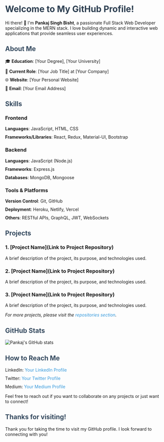 <!-- Add this to the top of your README.md file -->
<style>
  h1 {
    color: #2c3e50;
  }
  h2 {
    color: #34495e;
  }
  ul {
    list-style: none;
    padding: 0;
  }
  li {
    margin-bottom: 10px;
  }
  a {
    color: #3498db;
    text-decoration: none;
  }
  a:hover {
    text-decoration: underline;
  }
</style>

# Welcome to My GitHub Profile!

Hi there! 👋 I'm **Pankaj Singh Bisht**, a passionate Full Stack Web Developer specializing in the MERN stack. I love building dynamic and interactive web applications that provide seamless user experiences.

## About Me

- 🎓 **Education**: [Your Degree], [Your University]
- 💼 **Current Role**: [Your Job Title] at [Your Company]
- 🌐 **Website**: [Your Personal Website]
- 📧 **Email**: [Your Email Address]

## Skills

### Frontend

- **Languages**: JavaScript, HTML, CSS
- **Frameworks/Libraries**: React, Redux, Material-UI, Bootstrap

### Backend

- **Languages**: JavaScript (Node.js)
- **Frameworks**: Express.js
- **Databases**: MongoDB, Mongoose

### Tools & Platforms

- **Version Control**: Git, GitHub
- **Deployment**: Heroku, Netlify, Vercel
- **Others**: RESTful APIs, GraphQL, JWT, WebSockets

## Projects

### 1. [Project Name](Link to Project Repository)
A brief description of the project, its purpose, and technologies used.

### 2. [Project Name](Link to Project Repository)
A brief description of the project, its purpose, and technologies used.

### 3. [Project Name](Link to Project Repository)
A brief description of the project, its purpose, and technologies used.

_For more projects, please visit the [repositories section](https://github.com/your-username?tab=repositories)._

## GitHub Stats

![Pankaj's GitHub stats](https://github-readme-stats.vercel.app/api?username=your-username&show_icons=true&theme=radical)

## How to Reach Me

- LinkedIn: [Your LinkedIn Profile](https://linkedin.com/in/your-linkedin-username)
- Twitter: [Your Twitter Profile](https://twitter.com/your-twitter-username)
- Medium: [Your Medium Profile](https://medium.com/@your-medium-username)

Feel free to reach out if you want to collaborate on any projects or just want to connect!

## Thanks for visiting!

Thank you for taking the time to visit my GitHub profile. I look forward to connecting with you!
